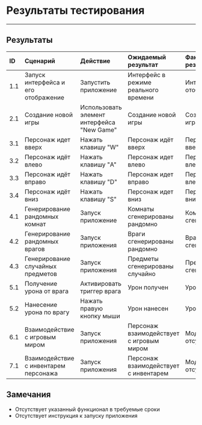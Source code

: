 # Результаты тестирования
---
## Результаты

|ID|Cценарий|Действие|Ожидаемый результат|Фактический результат|Оценка|
|:---|:---|:---|:---|:---|:---|
|1.1|Запуск интерфейса и его отображение |Запустить приложение|Интерфейс в режиме реального времени|Интерфейс отображен|Тест пройден|
|2.1|Создание новой игры|Использовать элемент интерфейса "New Game"|Создание новой игры|Создана новая игра|Тест пройден|
|3.1|Персонаж идет вверх|Нажать клавишу "W"|Персонаж идёт вверх|Персонаж идёт вверх|Тест пройден|
|3.2|Персонаж идёт влево|Нажать клавишу "A"|Персонаж идет влево|Персонаж идёт влево|Тест пройден|
|3.3|Персонаж идёт вправо|Нажать клавишу "D"|Персонаж идет вправо|Персонаж идёт влево|Тест пройден|
|3.4|Персонаж идёт вниз|Нажать клавишу "S"|Персонаж идет вниз|Персонаж идёт вниз|Тест пройден|
|4.1|Генерирование рандомных комнат|Запуск приложение|Комнаты сгенерированы рандомно|Комнаты сгенирированы|Тест пройден частично|
|4.2|Генерирование рандомных врагов|Запуск приложения|Враги сгенерированы рандомно|Враги сгенерированы|Тест пройден частично|
|4.3|Генерирование случайных предметов|Запуск приложения|Предметы сгенерированы случайно|Предметы не сгенерированы|Тест не пройден|
|5.1|Получение урона от врага|Активировать триггер врага|Урон получен|Урон получен|Тест пройден|
|5.2|Нанесение урона по врагу|Нажать правую кнопку мыши|Урон нанесен|Урон нанесен|Тест пройден|
|6.1|Взаимодействие с игровым миром|Запуск приложения|Персонаж взаимодействует с игровым миром|Модуль отсутствует|Тест не пройден|
|7.1|Взаимодействие с инвентарем персонажа|Запуск приложения|Персонаж взаимодействует с инвентарем|Модуль отсутствует|Тест не пройден|
## Замечания
* Отсутствует указанный функционал в требуемые сроки
* Отсутствует инструкция к запуску приложения

